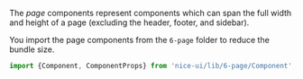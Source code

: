 The *page* components represent components which can span the full width and
height of a page (excluding the header, footer, and sidebar).

You import the page components from the `6-page` folder
to reduce the bundle size.

```ts
import {Component, ComponentProps} from 'nice-ui/lib/6-page/Component';
```
